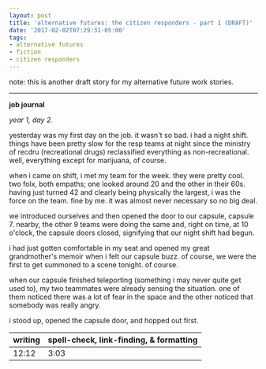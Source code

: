 ```yaml
---
layout: post
title: 'alternative futures: the citizen responders - part 1 (DRAFT)'
date: '2017-02-02T07:29:31-05:00'
tags:
- alternative futures
- fiction 
- citizen responders
---
```


note: this is another draft story for my alternative future work stories.

***

**job journal**

*year 1, day 2.*

yesterday was my first day on the job. it wasn't so bad. i had a night shift. things have been pretty slow for the resp teams at night since the ministry of recdru (recreational drugs) reclassified everything as non-recreational. well, everything except for marijuana, of course. 

when i came on shift, i met my team for the week. they were pretty cool. two folx, both empaths; one looked around 20 and the other in their 60s. having just turned 42 and clearly being physically the largest, i was the force on the team. fine by me. it was almost never necessary so no big deal. 

we introduced ourselves and then opened the door to our capsule, capsule 7. nearby, the other 9 teams were doing the same and, right on time, at 10 o'clock, the capsule doors closed, signifying that our night shift had begun. 

i had just gotten comfortable in my seat and opened my great grandmother's memoir when i felt our capsule buzz. of course, we were the first to get summoned to a scene tonight. of course. 

when our capsule finished teleporting (something i may never quite get used to), my two teammates were already sensing the situation. one of them noticed there was a lot of fear in the space and the other noticed that somebody was really angry. 

i stood up, opened the capsule door, and hopped out first. 

<table>
	<thead>
		<tr>
			<th>writing</th>
			<th>spell-check, link-finding, & formatting</th>
		</tr>
	</thead>
	<tbody>
		<tr>
			<td>12:12</td>
			<td>3:03</td>
		</tr>
	</tbody>
</table>